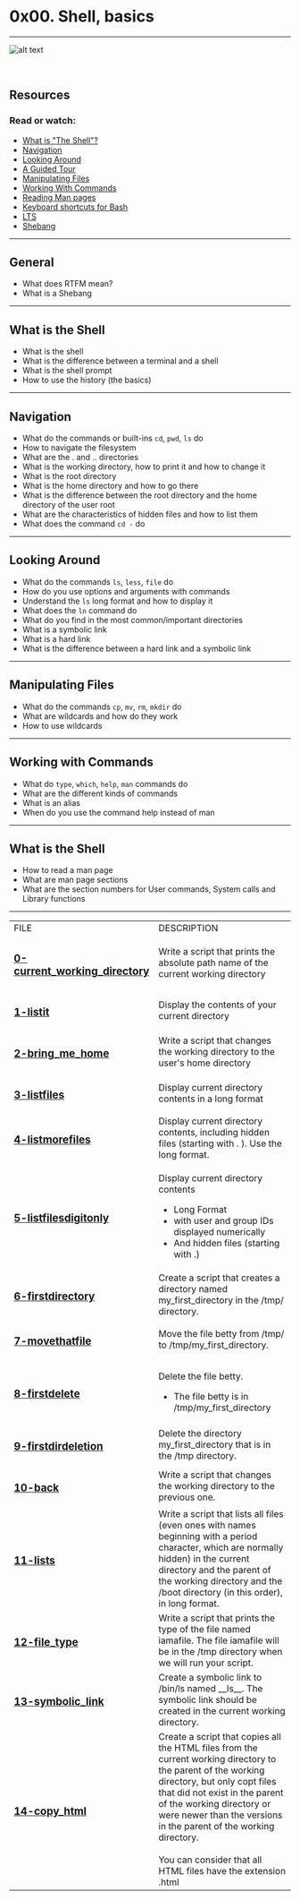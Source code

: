 <h1>0x00. Shell, basics</h1>

<hr>

![alt text](https://s3.amazonaws.com/intranet-projects-files/holbertonschool-sysadmin_devops/205/image.jpg)

<br>

<h2>Resources</h2>
<h3>Read or watch:</h3>
<ul>
    <li><a href="https://intranet.alxswe.com/rltoken/vwO91sqNBgRL03BLu-ueiA" target="_blank">What is "The Shell"?</a></li>
    <li><a href="https://intranet.alxswe.com/rltoken/iblidp7yp6i-QpT8rDXHaA" target="_blank">Navigation</a></li>
    <li><a href="https://intranet.alxswe.com/rltoken/xEKUCnQsMH0esQ6fJU5vLA" target="_blank">Looking Around</a></li>
    <li><a href="https://intranet.alxswe.com/rltoken/HUhQ73fFR1GOC5nb4r-mDw" target="_blank">A Guided Tour</a></li>
    <li><a href="https://intranet.alxswe.com/rltoken/olv-1tj4d1LA57Z0PrLNvw" target="_blank">Manipulating Files</a></li>
    <li><a href="https://intranet.alxswe.com/rltoken/zUtux3Pm0BkvtwXzbTtkmA" target="_blank">Working With Commands</a></li>
    <li><a href="https://intranet.alxswe.com/rltoken/rddGdsqLf8_kRzp12RaD4A" target="_blank">Reading Man pages</a></li>
    <li><a href="https://intranet.alxswe.com/rltoken/AGxMxuS5IeW8VmEvJyhwvw" target="_blank">Keyboard shortcuts for Bash</a></li>
    <li><a href="https://wiki.ubuntu.com/LTS" target="_blank">LTS</a></li>
    <li><a href="https://intranet.alxswe.com/rltoken/cE8ZA3kgEaFhB-IDNv31bQ" target="_blank">Shebang</a></li>
</ul>

<hr>

<h2>General</h2>
<ul>
    <li>What does RTFM mean?</li>
    <li>What is a Shebang</li>
</ul>

<hr>

<h2>What is the Shell</h2>
<ul>
    <li>What is the shell</li>
    <li>What is the difference between a terminal and a shell</li>
    <li>What is the shell prompt</li>
    <li>How to use the history (the basics)</li>
</ul>

<hr>

<h2>Navigation</h2>
<ul>
    <li>What do the commands or built-ins <code>cd</code>, <code>pwd</code>, <code>ls</code> do</li>
    <li>How to navigate the filesystem</li>
    <li>What are the . and .. directories</li>
    <li>What is the working directory, how to print it and how to change it</li>
    <li>What is the root directory</li>
    <li>What is the home directory and how to go there</li>
    <li>What is the difference between the root directory and the home directory of the user root</li>
    <li>What are the characteristics of hidden files and how to list them</li>
    <li>What does the command <code>cd -</code> do</li>
</ul>

<hr>

<h2>Looking Around</h2>
<ul>
    <li>What do the commands <code>ls</code>, <code>less</code>, <code>file</code> do</li>
    <li>How do you use options and arguments with commands</li>
    <li>Understand the <code>ls</code> long format and how to display it</li>
    <li>What does the <code>ln</code> command do</li>
    <li>What do you find in the most common/important directories</li>
    <li>What is a symbolic link</li>
    <li>What is a hard link</li>
    <li>What is the difference between a hard link and a symbolic link</li>
</ul>

<hr>

<h2>Manipulating Files</h2>
<ul>
    <li>What do the commands <code>cp</code>, <code>mv</code>, <code>rm</code>, <code>mkdir</code> do</li>
    <li>What are wildcards and how do they work</li>
    <li>How to use wildcards</li>
</ul>

<hr>

<h2>Working with Commands</h2>
<ul>
    <li>What do <code>type</code>, <code>which</code>, <code>help</code>, <code>man</code> commands do</li>
    <li>What are the different kinds of commands</li>
    <li>What is an alias</li>
    <li>When do you use the command help instead of man</li>
</ul>

<hr>

<h2>What is the Shell</h2>
<ul>
    <li>How to read a man page</li>
    <li>What are man page sections</li>
    <li>What are the section numbers for User commands, System calls and Library functions</li>
</ul>

<hr>

<table>
        <tr>
            <td class="table w1">FILE</td>
            <td class="table w2">DESCRIPTION</td>
        </tr>
        <tr>
            <td><h3><a href="https://github.com/LivingDemonness28/alx-system_engineering-devops/blob/main/0x00-shell_basics/0-current_working_directory" target="_blank">0-current_working_directory</a></h3></td>
            <td class="para">Write a script that prints the absolute path name of the current working directory</td>
        </tr>
        <tr>
            <td><h3><a href="https://github.com/LivingDemonness28/alx-system_engineering-devops/blob/main/0x00-shell_basics/1-listit" target="_blank">1-listit</a></h3></td>
            <td class="para">Display the contents of your current directory</td>
        </tr>
        <tr>
            <td><h3><a href="https://github.com/LivingDemonness28/alx-system_engineering-devops/blob/main/0x00-shell_basics/2-bring_me_home" target="_blank">2-bring_me_home</a></h3></td>
            <td class="para">Write a script that changes the working directory to the user's home directory</td>
        </tr>
        <tr>
            <td><h3><a href="https://github.com/LivingDemonness28/alx-system_engineering-devops/blob/main/0x00-shell_basics/3-listfiles" target="_blank">3-listfiles</a></h3></td>
            <td class="para">Display current directory contents in a long format</td>
        </tr>
        <tr>
            <td><h3><a href="https://github.com/LivingDemonness28/alx-system_engineering-devops/blob/main/0x00-shell_basics/4-listmorefiles" target="_blank">4-listmorefiles</a></h3></td>
            <td class="para">Display current directory contents, including hidden files (starting with <span class="code"> .</span> ). Use the long format.</td>
        </tr>
        <tr>
            <td><h3><a href="https://github.com/LivingDemonness28/alx-system_engineering-devops/blob/main/0x00-shell_basics/5-listfilesdigitonly" target="_blank">5-listfilesdigitonly</a></h3></td>
            <td class="para">
                <p>Display current directory contents</p>
                <ul>
                    <li>Long Format</li>
                    <li>with user and group IDs displayed numerically</li>
                    <li>And hidden files (starting with <span class="code">.</span>)</li>
                </ul>
            </td>
        </tr>
        <tr>
            <td><h3><a href="https://github.com/LivingDemonness28/alx-system_engineering-devops/blob/main/0x00-shell_basics/6-firstdirectory" target="_blank">6-firstdirectory</a></h3></td>
            <td class="para">Create a script that creates a directory named <span class="code">my_first_directory</span> in the <span class="code">/tmp/</span> directory.</td>
        </tr>
        <tr>
            <td><h3><a href="https://github.com/LivingDemonness28/alx-system_engineering-devops/blob/main/0x00-shell_basics/7-movethatfile" target="_blank">7-movethatfile</a></h3></td>
            <td class="para">Move the file <span class="code">betty</span> from <span class="code">/tmp/</span> to <span class="code">/tmp/my_first_directory</span>.</td>
        </tr>
        <tr>
            <td><h3><a href="https://github.com/LivingDemonness28/alx-system_engineering-devops/blob/main/0x00-shell_basics/8-firstdelete" target="_blank">8-firstdelete</a></h3></td>
            <td class="para">
                <p>Delete the file <span class="code">betty</span>.</p>
                <ul>
                    <li>The file <span class="code">betty</span> is in <span class="code">/tmp/my_first_directory</span></li>
                </ul>
            </td>
        </tr>
        <tr>
            <td><h3><a href="https://github.com/LivingDemonness28/alx-system_engineering-devops/blob/main/0x00-shell_basics/9-firstdirdeletion" target="_blank">9-firstdirdeletion</a></h3></td>
            <td class="para">Delete the directory <span class="code">my_first_directory</span> that is in the <span class="code">/tmp</span> directory.</td>
        </tr>
        <tr>
            <td><h3><a href="https://github.com/LivingDemonness28/alx-system_engineering-devops/blob/main/0x00-shell_basics/10-back" target="_blank">10-back</a></h3></td>
            <td class="para">Write a script that changes the working directory to the previous one.</td>
        </tr>
        <tr>
            <td><h3><a href="https://github.com/LivingDemonness28/alx-system_engineering-devops/blob/main/0x00-shell_basics/11-lists" target="_blank">11-lists</a></h3></td>
            <td class="para">Write a script that lists all files (even ones with names beginning with a period character, which are normally hidden) in the current directory and the parent of the working directory and the <span class="code">/boot</span> directory (in this order), in long format.</td>
        </tr>
        <tr>
            <td><h3><a href="https://github.com/LivingDemonness28/alx-system_engineering-devops/blob/main/0x00-shell_basics/12-file_type" target="_blank">12-file_type</a></h3></td>
            <td class="para">Write a script that prints the type of the file named <span class="code">iamafile</span>. The file <span class="code">iamafile</span> will be in the <span class="code">/tmp</span> directory when we will run your script.</td>
        </tr>
        <tr>
            <td><h3><a href="https://github.com/LivingDemonness28/alx-system_engineering-devops/blob/main/0x00-shell_basics/13-symbolic_link" target="_blank">13-symbolic_link</a></h3></td>
            <td class="para">Create a symbolic link to <span class="code">/bin/ls</span> named <span class="code">__ls__</span>. The symbolic link should be created in the current working directory.</td>
        </tr>
        <tr>
            <td>
                <h3>
                    <a href="https://github.com/LivingDemonness28/alx-system_engineering-devops/blob/main/0x00-shell_basics/14-copy_html" target="_blank">14-copy_html</a>
                </h3>
            </td>
            <td class="para">
                Create a script that copies all the HTML files from the current working directory to the parent of the working directory, but only copt files that did not exist in the parent of the working directory or were newer than the versions in the parent of the working directory.
                <br>
                <br>
                You can consider that all HTML files have the extension <span class="code">.html</span>
            </td>
        </tr>
    </table>
